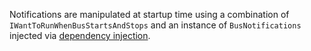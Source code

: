 Notifications are manipulated at startup time using a combination of `IWantToRunWhenBusStartsAndStops` and an instance of `BusNotifications` injected via [dependency injection](/nservicebus/dependency-injection/).
